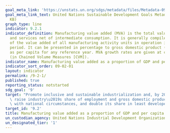```yaml
---
goal_meta_link: 'https://unstats.un.org/sdgs/metadata/files/Metadata-09-02-01.pdf '
goal_meta_link_text: United Nations Sustainable Development Goals Metadata (PDF 217
  KB)
graph_type: line
indicator: 9.2.1
indicator_definition: Manufacturing value added (MVA) is the total value of goods
  and services net of intermediate consumption. It is generally compiled as the sum
  of the value added of all manufacturing activity units in operation in the reference
  period. It can be presented in percentage to gross domestic product (GDP) as well
  as per capita for any reference year. MVA growth rates are given at constant prices
  (in Chained Volume Measures [CVM]).
indicator_name: Manufacturing value added as a proportion of GDP and per capita
indicator_sort_order: 09-02-01
layout: indicator
permalink: /9-2-1/
published: true
reporting_status: notstarted
sdg_goal: '9'
target: "Promote inclusive and sustainable industrialization and, by 2030, significantly\
  \ raise industry\u2019s share of employment and gross domestic product, in line\
  \ with national circumstances, and double its share in least developed countries"
target_id: '9.2'
title: Manufacturing value added as a proportion of GDP and per capita
un_custodian_agency: United Nations Industrial Development Organization (UNIDO)
un_designated_tier: '1'
---
```

